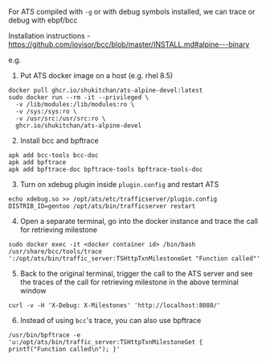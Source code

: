 For ATS compiled with `-g` or with debug symbols installed, we can trace or debug with ebpf/bcc

Installation instructions - https://github.com/iovisor/bcc/blob/master/INSTALL.md#alpine---binary

e.g. 
1. Put ATS docker image on a host (e.g. rhel 8.5)
```
docker pull ghcr.io/shukitchan/ats-alpine-devel:latest
sudo docker run --rm -it --privileged \
  -v /lib/modules:/lib/modules:ro \
  -v /sys:/sys:ro \
  -v /usr/src:/usr/src:ro \
  ghcr.io/shukitchan/ats-alpine-devel
```

2. Install bcc and bpftrace
```
apk add bcc-tools bcc-doc
apk add bpftrace
apk add bpftrace-doc bpftrace-tools bpftrace-tools-doc
```

3. Turn on xdebug plugin inside `plugin.config` and restart ATS
```
echo xdebug.so >> /opt/ats/etc/trafficserver/plugin.config
DISTRIB_ID=gentoo /opt/ats/bin/trafficserver restart
```

4. Open a separate terminal, go into the docker instance and trace the call for retrieving milestone
```
sudo docker exec -it <docker container id> /bin/bash
/usr/share/bcc/tools/trace ':/opt/ats/bin/traffic_server:TSHttpTxnMilestoneGet "Function called"'
```

5. Back to the original terminal, trigger the call to the ATS server and see the traces of the call for retrieving milestone in the above terminal window
```
curl -v -H 'X-Debug: X-Milestones' 'http://localhost:8080/'
```

6. Instead of using `bcc`'s trace, you can also use bpftrace
```
/usr/bin/bpftrace -e 'u:/opt/ats/bin/traffic_server:TSHttpTxnMilestoneGet { printf("Function called\n"); }'
```
